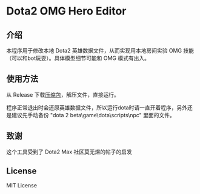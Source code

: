 # Dota2 OMG Hero Editor

## 介绍
本程序用于修改本地 Dota2 英雄数据文件，从而实现用本地房间实验 OMG 技能 （可以和bot玩耍）。具体模型细节可能和 OMG 模式有出入。

## 使用方法
从 Release 下载[压缩包](https://github.com/xuyi123454321/omg_hero_editor/releases/download/0.1.0/OMGHeroEditorV0.1.0.zip)，解压文件，直接运行。

程序正常退出时会还原英雄数据文件，所以运行dota时请一直开着程序，另外还是建议先手动备份 "dota 2 beta\game\dota\scripts\npc" 里面的文件。

## 致谢
这个工具受到了 Dota2 Max 社区莫无煜的帖子的启发

## License
MIT License
